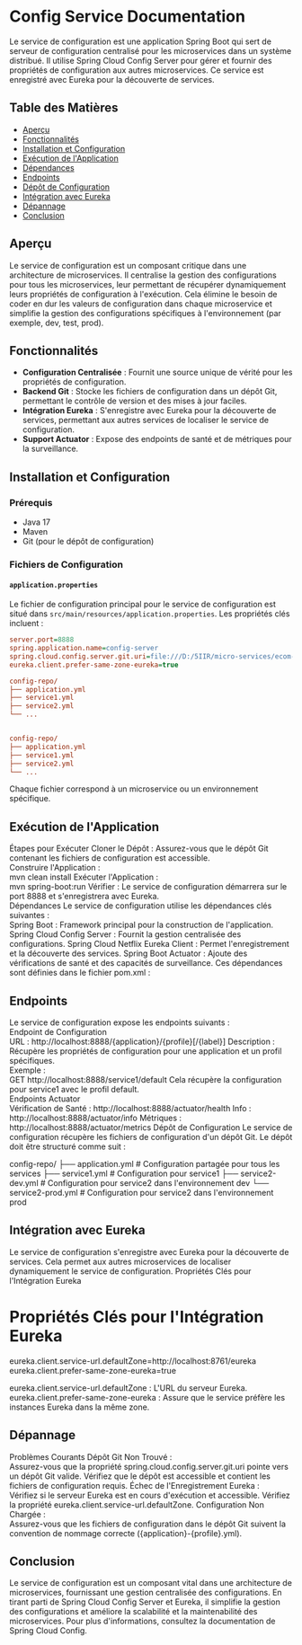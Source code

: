# Config Service Documentation

Le service de configuration est une application Spring Boot qui sert de serveur de configuration centralisé pour les microservices dans un système distribué. Il utilise Spring Cloud Config Server pour gérer et fournir des propriétés de configuration aux autres microservices. Ce service est enregistré avec Eureka pour la découverte de services.

## Table des Matières

- [Aperçu](#aperçu)
- [Fonctionnalités](#fonctionnalités)
- [Installation et Configuration](#installation-et-configuration)
- [Exécution de l'Application](#exécution-de-lapplication)
- [Dépendances](#dépendances)
- [Endpoints](#endpoints)
- [Dépôt de Configuration](#dépôt-de-configuration)
- [Intégration avec Eureka](#intégration-avec-eureka)
- [Dépannage](#dépannage)
- [Conclusion](#conclusion)

## Aperçu

Le service de configuration est un composant critique dans une architecture de microservices. Il centralise la gestion des configurations pour tous les microservices, leur permettant de récupérer dynamiquement leurs propriétés de configuration à l'exécution. Cela élimine le besoin de coder en dur les valeurs de configuration dans chaque microservice et simplifie la gestion des configurations spécifiques à l'environnement (par exemple, dev, test, prod).

## Fonctionnalités

- **Configuration Centralisée** : Fournit une source unique de vérité pour les propriétés de configuration.
- **Backend Git** : Stocke les fichiers de configuration dans un dépôt Git, permettant le contrôle de version et des mises à jour faciles.
- **Intégration Eureka** : S'enregistre avec Eureka pour la découverte de services, permettant aux autres services de localiser le service de configuration.
- **Support Actuator** : Expose des endpoints de santé et de métriques pour la surveillance.

## Installation et Configuration

### Prérequis

- Java 17
- Maven
- Git (pour le dépôt de configuration)

### Fichiers de Configuration

#### `application.properties`

Le fichier de configuration principal pour le service de configuration est situé dans `src/main/resources/application.properties`. Les propriétés clés incluent :

```ini
server.port=8888
spring.application.name=config-server
spring.cloud.config.server.git.uri=file:///D:/5IIR/micro-services/ecom-app/config-repo
eureka.client.prefer-same-zone-eureka=true

config-repo/
├── application.yml
├── service1.yml
├── service2.yml
└── ...


config-repo/
├── application.yml
├── service1.yml
├── service2.yml
└── ...
```

Chaque fichier correspond à un microservice ou un environnement spécifique.


## Exécution de l'Application
Étapes pour Exécuter
Cloner le Dépôt : Assurez-vous que le dépôt Git contenant les fichiers de configuration est accessible.  
Construire l'Application :  
mvn clean install
Exécuter l'Application :  
mvn spring-boot:run
Vérifier : Le service de configuration démarrera sur le port 8888 et s'enregistrera avec Eureka.  
Dépendances
Le service de configuration utilise les dépendances clés suivantes :  
Spring Boot : Framework principal pour la construction de l'application.
Spring Cloud Config Server : Fournit la gestion centralisée des configurations.
Spring Cloud Netflix Eureka Client : Permet l'enregistrement et la découverte des services.
Spring Boot Actuator : Ajoute des vérifications de santé et des capacités de surveillance.
Ces dépendances sont définies dans le fichier pom.xml :



## Endpoints
Le service de configuration expose les endpoints suivants :  
Endpoint de Configuration  
URL : http://localhost:8888/{application}/{profile}[/{label}] 
Description : Récupère les propriétés de configuration pour une application et un profil spécifiques.  
Exemple :  
GET http://localhost:8888/service1/default
Cela récupère la configuration pour service1 avec le profil default.  
Endpoints Actuator  
Vérification de Santé : http://localhost:8888/actuator/health
Info : http://localhost:8888/actuator/info
Métriques : http://localhost:8888/actuator/metrics
Dépôt de Configuration
Le service de configuration récupère les fichiers de configuration d'un dépôt Git. Le dépôt doit être structuré comme suit :

config-repo/
├── application.yml          # Configuration partagée pour tous les services
├── service1.yml             # Configuration pour service1
├── service2-dev.yml         # Configuration pour service2 dans l'environnement dev
└── service2-prod.yml        # Configuration pour service2 dans l'environnement prod


## Intégration avec Eureka
Le service de configuration s'enregistre avec Eureka pour la découverte de services. Cela permet aux autres microservices de localiser dynamiquement le service de configuration.
Propriétés Clés pour l'Intégration Eureka
# Propriétés Clés pour l'Intégration Eureka
eureka.client.service-url.defaultZone=http://localhost:8761/eureka
eureka.client.prefer-same-zone-eureka=true


eureka.client.service-url.defaultZone : L'URL du serveur Eureka.
eureka.client.prefer-same-zone-eureka : Assure que le service préfère les instances Eureka dans la même zone.
## Dépannage
Problèmes Courants
Dépôt Git Non Trouvé :  
Assurez-vous que la propriété spring.cloud.config.server.git.uri pointe vers un dépôt Git valide.
Vérifiez que le dépôt est accessible et contient les fichiers de configuration requis.
Échec de l'Enregistrement Eureka :  
Vérifiez si le serveur Eureka est en cours d'exécution et accessible.
Vérifiez la propriété eureka.client.service-url.defaultZone.
Configuration Non Chargée :  
Assurez-vous que les fichiers de configuration dans le dépôt Git suivent la convention de nommage correcte ({application}-{profile}.yml).
## Conclusion
Le service de configuration est un composant vital dans une architecture de microservices, fournissant une gestion centralisée des configurations. En tirant parti de Spring Cloud Config Server et Eureka, il simplifie la gestion des configurations et améliore la scalabilité et la maintenabilité des microservices.  Pour plus d'informations, consultez la documentation de Spring Cloud Config.